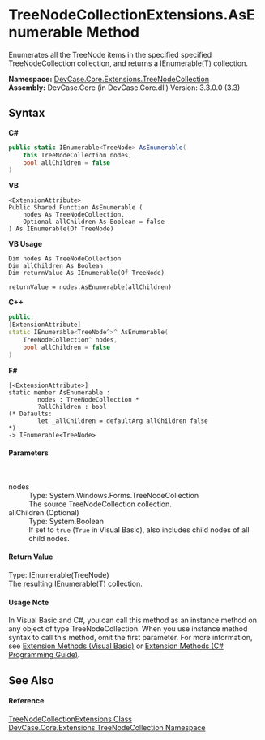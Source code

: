 # TreeNodeCollectionExtensions.AsEnumerable Method 
 

Enumerates all the TreeNode items in the specified specified TreeNodeCollection collection, and returns a IEnumerable(T) collection.

**Namespace:**&nbsp;<a href="N_DevCase_Core_Extensions_TreeNodeCollection">DevCase.Core.Extensions.TreeNodeCollection</a><br />**Assembly:**&nbsp;DevCase.Core (in DevCase.Core.dll) Version: 3.3.0.0 (3.3)

## Syntax

**C#**<br />
``` C#
public static IEnumerable<TreeNode> AsEnumerable(
	this TreeNodeCollection nodes,
	bool allChildren = false
)
```

**VB**<br />
``` VB
<ExtensionAttribute>
Public Shared Function AsEnumerable ( 
	nodes As TreeNodeCollection,
	Optional allChildren As Boolean = false
) As IEnumerable(Of TreeNode)
```

**VB Usage**<br />
``` VB Usage
Dim nodes As TreeNodeCollection
Dim allChildren As Boolean
Dim returnValue As IEnumerable(Of TreeNode)

returnValue = nodes.AsEnumerable(allChildren)
```

**C++**<br />
``` C++
public:
[ExtensionAttribute]
static IEnumerable<TreeNode^>^ AsEnumerable(
	TreeNodeCollection^ nodes, 
	bool allChildren = false
)
```

**F#**<br />
``` F#
[<ExtensionAttribute>]
static member AsEnumerable : 
        nodes : TreeNodeCollection * 
        ?allChildren : bool 
(* Defaults:
        let _allChildren = defaultArg allChildren false
*)
-> IEnumerable<TreeNode> 

```


#### Parameters
&nbsp;<dl><dt>nodes</dt><dd>Type: System.Windows.Forms.TreeNodeCollection<br />The source TreeNodeCollection collection.</dd><dt>allChildren (Optional)</dt><dd>Type: System.Boolean<br />If set to `true` (`True` in Visual Basic), also includes child nodes of all child nodes.</dd></dl>

#### Return Value
Type: IEnumerable(TreeNode)<br />The resulting IEnumerable(T) collection.

#### Usage Note
In Visual Basic and C#, you can call this method as an instance method on any object of type TreeNodeCollection. When you use instance method syntax to call this method, omit the first parameter. For more information, see <a href="https://docs.microsoft.com/dotnet/visual-basic/programming-guide/language-features/procedures/extension-methods">Extension Methods (Visual Basic)</a> or <a href="https://docs.microsoft.com/dotnet/csharp/programming-guide/classes-and-structs/extension-methods">Extension Methods (C# Programming Guide)</a>.

## See Also


#### Reference
<a href="T_DevCase_Core_Extensions_TreeNodeCollection_TreeNodeCollectionExtensions">TreeNodeCollectionExtensions Class</a><br /><a href="N_DevCase_Core_Extensions_TreeNodeCollection">DevCase.Core.Extensions.TreeNodeCollection Namespace</a><br />